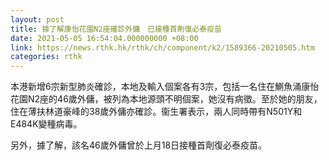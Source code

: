```yaml
---
layout: post
title: 據了解康怡花園N2座確診外傭　已接種首劑復必泰疫苗
date: 2021-05-05 16:54:04.000000000 +08:00
link: https://news.rthk.hk/rthk/ch/component/k2/1589366-20210505.htm
categories: rthk
---
```


本港新增6宗新型肺炎確診，本地及輸入個案各有3宗，包括一名住在鰂魚涌康怡花園N2座的46歲外傭，被列為本地源頭不明個案，她沒有病徵。至於她的朋友，住在薄扶林道豪峰的38歲外傭亦確診。衞生署表示，兩人同時帶有N501Y和E484K變種病毒。

另外，據了解，該名46歲外傭曾於上月18日接種首劑復必泰疫苗。
